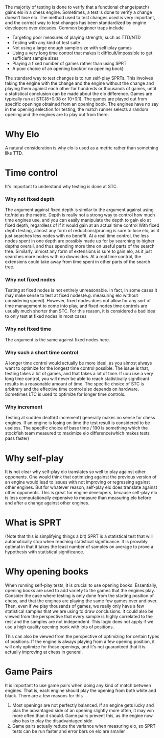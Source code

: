 The majority of testing is done to verify that a functional change(patch) gains elo in a chess engine. Sometimes, a test is done to verify a change doesn't lose elo. The method used to test changes used is very important, and the correct way to test changes has been standardized by engine developers over decades.
Common beginner traps include
- Targeting poor measures of playing strength, such as TTD/NTD
- Testing with any kind of test suite
- Not using a large enough sample size with self-play games
- Using a very long time control that makes it difficult/impossible to get sufficient sample sizes
- Playing a fixed number of games rather than using SPRT
- A poor choice of an opening book(or no opening book)

The standard way to test changes is to run self-play SPRTs. This involves taking the engine with the change and the engine without the change and playing them against each other for hundreds or thousands of games, until a statistical conclusion can be made about the elo difference.
Games are typically run at STC(8+0.08 or 10+0.1). The games are played out from specific openings obtained from an opening book. The engines have no say in the opening selection for testing, the match runner selects a random opening and the engines are to play out from there.

# Why Elo
A natural consideration is why elo is used as a metric rather than something like TTD.

# Time control
It's important to understand why testing is done at STC.
### Why not fixed depth
The argument against fixed depth is similar to the argument against using ttd/ntd as the metric. Depth is really not a strong way to control how much time engines use, and you can easily manipulate the depth to gain elo at fixed depth, regardless of if it would gain at an actual time control
With fixed depth testing, almost any form of reductions/pruning is sure to lose elo, as it just searches less nodes with no benefit. At a real time control, the less nodes spent in one depth are possibly made up for by searching to higher depths overall, and thus spending more time on useful parts of the search tree.
Similarly, almost any form of extensions is sure to gain elo, as it just searches more nodes with no downsides. At a real time control, the extensions could take away from time spent in other parts of the search tree.
### Why not fixed nodes
Testing at fixed nodes is not entirely unreasonable. In fact, in some cases it may make sense to test at fixed nodes(e.g. measuring elo without considering speed).
However, fixed nodes does not allow for any sort of time management to come into play, and fixed nodes time controls are usually much shorter than STC. For this reason, it is considered a bad idea to only test at fixed nodes in most cases
### Why not fixed time
The argument is the same against fixed nodes here.

### Why such a short time control
A longer time control would actually be more ideal, as you almost always want to optimize for the longest time control possible.
The issue is that, testing takes a lot of games, and that takes a lot of time. If uou use a very long time control, you will never be able to reach statistically significant results in a reasonable amount of time.
The specific choice of STC is arbitrary and the effective time control also depends on hardware. Sometimes LTC is used to optimize for longer time controls.

### Why increment
Testing at sudden death(0 increment) generally makes no sense for chess engines. If an engine is losing on time the test result is considered to be useless.
The specific choice of base time / 100 is something which the stockfish team measured to maximize elo difference(which makes tests pass faster)

# Why self-play
It is not clear why self-play elo translates so well to play against other opponents. One would think that optimizing against the previous version of an engine would lead to issues with not improving or regressing against other engines. But for whatever reason, self-play elo does translate against other opponents. This is great for engine developers, because self-play elo is less computationally expensive to measure than measuring elo before and after a change against other engines.

# What is SPRT
(Note that this is simplifying things a bit)
SPRT is a statistical test that will automatically stop when reaching statistical significance. It is provably optimal in that it takes the least number of samples on average to prove a hypothesis with statistical significance.

# Why opening books
When running self-play tests, it is crucial to use opening books. Essentially, opening books are used to add variety to the games that the engines play. 
Consider the case where testing is only done from the starting position of chess, and that the engines are playing the same few games over and over. Then, even if we play thousands of games, we really only have a few statistical samples that we are using to draw conclusions. It could also be viewed from the perspective that every sample is highly correlated to the rest and the samples are not independent. 
This logic does not apply if we use a high quality opening book with lots of positions.

This can also be viewed from the perspective of optimizing for certain types of positions. If the engine is always playing from a few opening position, it will only optimize for those openings, and it's not guaranteed that it is actually improving at chess in general.

# Game Pairs
It is important to use game pairs when doing any kind of match between engines. That is, each engine should play the opening from both white and black. There are a few reasons for this
1. Most openings are not perfectly balanced. If an engine gets lucky and plas the advantaged side of an opening slightly more often, it may win more often than it should. Game pairs prevent this, as the engine now also has to play the disadvantaged side
2. Game pairs actually reduce the variance when measuring elo, so SPRT tests can be run faster and error bars on elo are smaller
